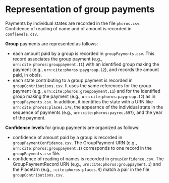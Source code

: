 # Representation of group payments #


Payments by individual states are recorded in the file `phoros.csv`.  Confidence of reading of name and of amount is recorded in `conflevels.csv`.

**Group** payments are represented as follows:

- each amount paid by a group is recorded in `groupPayments.csv`.  This record associates the group payment (e.g., `urn:cite:phoros:grouppayment.11`) with an identified group making the payment (e.g., `urn:cite:phoros:paygroup.12`), and records the amount paid, in obols.
- each state contributing to a group payment is recorded in `groupContributions.csv`.   It uses the same references
for the group payment (e.g., `urn:cite:phoros:grouppayment.11`) and for the identified group making the payment (e.g., `urn:cite:phoros:paygroup.12`) as in `groupPayments.csv`.  In addition, it identifies the state with a URN like `urn:cite:phoros:places.178`, the appearnce of the individual state in the sequence of payments (e.g., `urn:cite:phoros:payrec.697`), and the year of the payment.

**Confidence levels** for group payments are organized as follows:

- confidence of amount paid by a group is recorded in `groupPaymentConfidence.csv`.  The GroupPayment URN (e.g., `urn:cite:phoros:grouppayment.1`) corresponds to one record in the `groupPayments.csv` file.
- confidence of reading of names is recorded in `groupConfidence.csv`.  The GroupPaymentRecord URN (e.g., `urn:cite:phoros:grouppayment.1`) and the PlaceUrn (e.g., `:cite:phoros:places.9`) match a pair in the file `groupContributions.csv`.